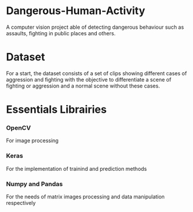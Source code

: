 # Dangerous-Human-Activity
  A computer vision project able of detecting dangerous behaviour such as assaults, fighting in public places and others.

# Dataset
  For a start, the dataset consists of a set of clips showing different cases of aggression and fighting with the objective to differentiate a scene of fighting or       aggression and a normal scene without these cases.

# Essentials Librairies

  ### OpenCV 
  For image processing
  
  ### Keras
  For the implementation of trainind and prediction methods
  
  ### Numpy and Pandas
  For the needs of matrix images processing and data manipulation respectively

